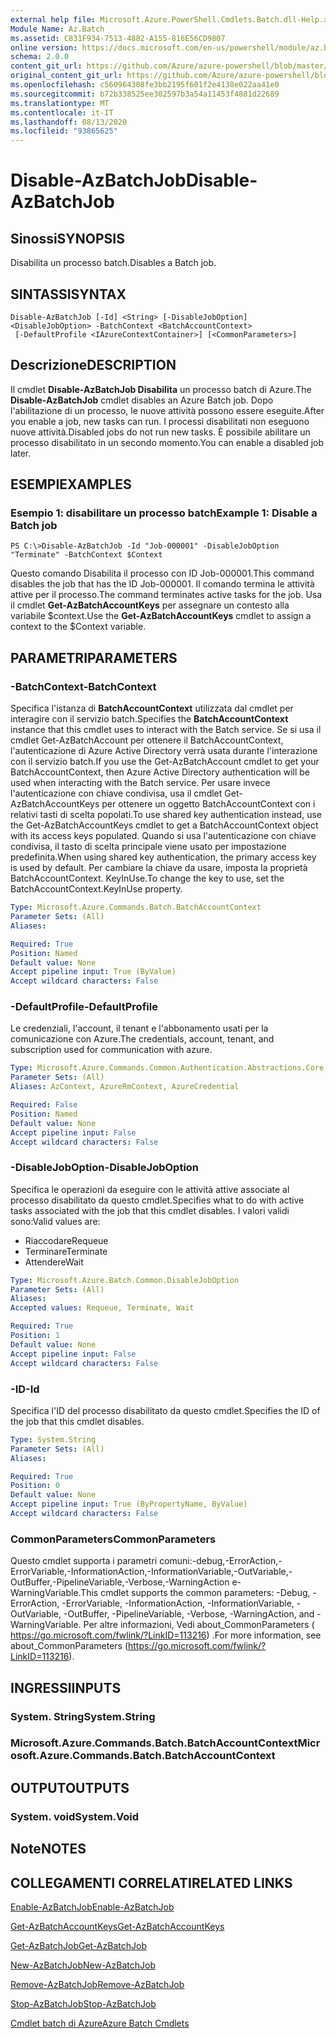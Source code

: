 ```yaml
---
external help file: Microsoft.Azure.PowerShell.Cmdlets.Batch.dll-Help.xml
Module Name: Az.Batch
ms.assetid: C831F934-7513-4882-A155-816E56CD9807
online version: https://docs.microsoft.com/en-us/powershell/module/az.batch/disable-azbatchjob
schema: 2.0.0
content_git_url: https://github.com/Azure/azure-powershell/blob/master/src/Batch/Batch/help/Disable-AzBatchJob.md
original_content_git_url: https://github.com/Azure/azure-powershell/blob/master/src/Batch/Batch/help/Disable-AzBatchJob.md
ms.openlocfilehash: c560964308fe3bb2195f601f2e4138e022aa41e0
ms.sourcegitcommit: b72b338525ee302597b3a54a11453f4881d22689
ms.translationtype: MT
ms.contentlocale: it-IT
ms.lasthandoff: 08/13/2020
ms.locfileid: "93865625"
---
```

# <span data-ttu-id="da183-101">Disable-AzBatchJob</span><span class="sxs-lookup"><span data-stu-id="da183-101">Disable-AzBatchJob</span></span>

## <span data-ttu-id="da183-102">Sinossi</span><span class="sxs-lookup"><span data-stu-id="da183-102">SYNOPSIS</span></span>
<span data-ttu-id="da183-103">Disabilita un processo batch.</span><span class="sxs-lookup"><span data-stu-id="da183-103">Disables a Batch job.</span></span>

## <span data-ttu-id="da183-104">SINTASSI</span><span class="sxs-lookup"><span data-stu-id="da183-104">SYNTAX</span></span>

```
Disable-AzBatchJob [-Id] <String> [-DisableJobOption] <DisableJobOption> -BatchContext <BatchAccountContext>
 [-DefaultProfile <IAzureContextContainer>] [<CommonParameters>]
```

## <span data-ttu-id="da183-105">Descrizione</span><span class="sxs-lookup"><span data-stu-id="da183-105">DESCRIPTION</span></span>
<span data-ttu-id="da183-106">Il cmdlet **Disable-AzBatchJob Disabilita** un processo batch di Azure.</span><span class="sxs-lookup"><span data-stu-id="da183-106">The **Disable-AzBatchJob** cmdlet disables an Azure Batch job.</span></span>
<span data-ttu-id="da183-107">Dopo l'abilitazione di un processo, le nuove attività possono essere eseguite.</span><span class="sxs-lookup"><span data-stu-id="da183-107">After you enable a job, new tasks can run.</span></span>
<span data-ttu-id="da183-108">I processi disabilitati non eseguono nuove attività.</span><span class="sxs-lookup"><span data-stu-id="da183-108">Disabled jobs do not run new tasks.</span></span>
<span data-ttu-id="da183-109">È possibile abilitare un processo disabilitato in un secondo momento.</span><span class="sxs-lookup"><span data-stu-id="da183-109">You can enable a disabled job later.</span></span>

## <span data-ttu-id="da183-110">ESEMPI</span><span class="sxs-lookup"><span data-stu-id="da183-110">EXAMPLES</span></span>

### <span data-ttu-id="da183-111">Esempio 1: disabilitare un processo batch</span><span class="sxs-lookup"><span data-stu-id="da183-111">Example 1: Disable a Batch job</span></span>
```
PS C:\>Disable-AzBatchJob -Id "Job-000001" -DisableJobOption "Terminate" -BatchContext $Context
```

<span data-ttu-id="da183-112">Questo comando Disabilita il processo con ID Job-000001.</span><span class="sxs-lookup"><span data-stu-id="da183-112">This command disables the job that has the ID Job-000001.</span></span>
<span data-ttu-id="da183-113">Il comando termina le attività attive per il processo.</span><span class="sxs-lookup"><span data-stu-id="da183-113">The command terminates active tasks for the job.</span></span>
<span data-ttu-id="da183-114">Usa il cmdlet **Get-AzBatchAccountKeys** per assegnare un contesto alla variabile $context.</span><span class="sxs-lookup"><span data-stu-id="da183-114">Use the **Get-AzBatchAccountKeys** cmdlet to assign a context to the $Context variable.</span></span>

## <span data-ttu-id="da183-115">PARAMETRI</span><span class="sxs-lookup"><span data-stu-id="da183-115">PARAMETERS</span></span>

### <span data-ttu-id="da183-116">-BatchContext</span><span class="sxs-lookup"><span data-stu-id="da183-116">-BatchContext</span></span>
<span data-ttu-id="da183-117">Specifica l'istanza di **BatchAccountContext** utilizzata dal cmdlet per interagire con il servizio batch.</span><span class="sxs-lookup"><span data-stu-id="da183-117">Specifies the **BatchAccountContext** instance that this cmdlet uses to interact with the Batch service.</span></span>
<span data-ttu-id="da183-118">Se si usa il cmdlet Get-AzBatchAccount per ottenere il BatchAccountContext, l'autenticazione di Azure Active Directory verrà usata durante l'interazione con il servizio batch.</span><span class="sxs-lookup"><span data-stu-id="da183-118">If you use the Get-AzBatchAccount cmdlet to get your BatchAccountContext, then Azure Active Directory authentication will be used when interacting with the Batch service.</span></span> <span data-ttu-id="da183-119">Per usare invece l'autenticazione con chiave condivisa, usa il cmdlet Get-AzBatchAccountKeys per ottenere un oggetto BatchAccountContext con i relativi tasti di scelta popolati.</span><span class="sxs-lookup"><span data-stu-id="da183-119">To use shared key authentication instead, use the Get-AzBatchAccountKeys cmdlet to get a BatchAccountContext object with its access keys populated.</span></span> <span data-ttu-id="da183-120">Quando si usa l'autenticazione con chiave condivisa, il tasto di scelta principale viene usato per impostazione predefinita.</span><span class="sxs-lookup"><span data-stu-id="da183-120">When using shared key authentication, the primary access key is used by default.</span></span> <span data-ttu-id="da183-121">Per cambiare la chiave da usare, imposta la proprietà BatchAccountContext. KeyInUse.</span><span class="sxs-lookup"><span data-stu-id="da183-121">To change the key to use, set the BatchAccountContext.KeyInUse property.</span></span>

```yaml
Type: Microsoft.Azure.Commands.Batch.BatchAccountContext
Parameter Sets: (All)
Aliases:

Required: True
Position: Named
Default value: None
Accept pipeline input: True (ByValue)
Accept wildcard characters: False
```

### <span data-ttu-id="da183-122">-DefaultProfile</span><span class="sxs-lookup"><span data-stu-id="da183-122">-DefaultProfile</span></span>
<span data-ttu-id="da183-123">Le credenziali, l'account, il tenant e l'abbonamento usati per la comunicazione con Azure.</span><span class="sxs-lookup"><span data-stu-id="da183-123">The credentials, account, tenant, and subscription used for communication with azure.</span></span>

```yaml
Type: Microsoft.Azure.Commands.Common.Authentication.Abstractions.Core.IAzureContextContainer
Parameter Sets: (All)
Aliases: AzContext, AzureRmContext, AzureCredential

Required: False
Position: Named
Default value: None
Accept pipeline input: False
Accept wildcard characters: False
```

### <span data-ttu-id="da183-124">-DisableJobOption</span><span class="sxs-lookup"><span data-stu-id="da183-124">-DisableJobOption</span></span>
<span data-ttu-id="da183-125">Specifica le operazioni da eseguire con le attività attive associate al processo disabilitato da questo cmdlet.</span><span class="sxs-lookup"><span data-stu-id="da183-125">Specifies what to do with active tasks associated with the job that this cmdlet disables.</span></span>
<span data-ttu-id="da183-126">I valori validi sono:</span><span class="sxs-lookup"><span data-stu-id="da183-126">Valid values are:</span></span> 
- <span data-ttu-id="da183-127">Riaccodare</span><span class="sxs-lookup"><span data-stu-id="da183-127">Requeue</span></span> 
- <span data-ttu-id="da183-128">Terminare</span><span class="sxs-lookup"><span data-stu-id="da183-128">Terminate</span></span> 
- <span data-ttu-id="da183-129">Attendere</span><span class="sxs-lookup"><span data-stu-id="da183-129">Wait</span></span>

```yaml
Type: Microsoft.Azure.Batch.Common.DisableJobOption
Parameter Sets: (All)
Aliases:
Accepted values: Requeue, Terminate, Wait

Required: True
Position: 1
Default value: None
Accept pipeline input: False
Accept wildcard characters: False
```

### <span data-ttu-id="da183-130">-ID</span><span class="sxs-lookup"><span data-stu-id="da183-130">-Id</span></span>
<span data-ttu-id="da183-131">Specifica l'ID del processo disabilitato da questo cmdlet.</span><span class="sxs-lookup"><span data-stu-id="da183-131">Specifies the ID of the job that this cmdlet disables.</span></span>

```yaml
Type: System.String
Parameter Sets: (All)
Aliases:

Required: True
Position: 0
Default value: None
Accept pipeline input: True (ByPropertyName, ByValue)
Accept wildcard characters: False
```

### <span data-ttu-id="da183-132">CommonParameters</span><span class="sxs-lookup"><span data-stu-id="da183-132">CommonParameters</span></span>
<span data-ttu-id="da183-133">Questo cmdlet supporta i parametri comuni:-debug,-ErrorAction,-ErrorVariable,-InformationAction,-InformationVariable,-OutVariable,-OutBuffer,-PipelineVariable,-Verbose,-WarningAction e-WarningVariable.</span><span class="sxs-lookup"><span data-stu-id="da183-133">This cmdlet supports the common parameters: -Debug, -ErrorAction, -ErrorVariable, -InformationAction, -InformationVariable, -OutVariable, -OutBuffer, -PipelineVariable, -Verbose, -WarningAction, and -WarningVariable.</span></span> <span data-ttu-id="da183-134">Per altre informazioni, Vedi about_CommonParameters ( https://go.microsoft.com/fwlink/?LinkID=113216) .</span><span class="sxs-lookup"><span data-stu-id="da183-134">For more information, see about_CommonParameters (https://go.microsoft.com/fwlink/?LinkID=113216).</span></span>

## <span data-ttu-id="da183-135">INGRESSI</span><span class="sxs-lookup"><span data-stu-id="da183-135">INPUTS</span></span>

### <span data-ttu-id="da183-136">System. String</span><span class="sxs-lookup"><span data-stu-id="da183-136">System.String</span></span>

### <span data-ttu-id="da183-137">Microsoft.Azure.Commands.Batch.BatchAccountContext</span><span class="sxs-lookup"><span data-stu-id="da183-137">Microsoft.Azure.Commands.Batch.BatchAccountContext</span></span>

## <span data-ttu-id="da183-138">OUTPUT</span><span class="sxs-lookup"><span data-stu-id="da183-138">OUTPUTS</span></span>

### <span data-ttu-id="da183-139">System. void</span><span class="sxs-lookup"><span data-stu-id="da183-139">System.Void</span></span>

## <span data-ttu-id="da183-140">Note</span><span class="sxs-lookup"><span data-stu-id="da183-140">NOTES</span></span>

## <span data-ttu-id="da183-141">COLLEGAMENTI CORRELATI</span><span class="sxs-lookup"><span data-stu-id="da183-141">RELATED LINKS</span></span>

[<span data-ttu-id="da183-142">Enable-AzBatchJob</span><span class="sxs-lookup"><span data-stu-id="da183-142">Enable-AzBatchJob</span></span>](./Enable-AzBatchJob.md)

[<span data-ttu-id="da183-143">Get-AzBatchAccountKeys</span><span class="sxs-lookup"><span data-stu-id="da183-143">Get-AzBatchAccountKeys</span></span>](./Get-AzBatchAccountKey.md)

[<span data-ttu-id="da183-144">Get-AzBatchJob</span><span class="sxs-lookup"><span data-stu-id="da183-144">Get-AzBatchJob</span></span>](./Get-AzBatchJob.md)

[<span data-ttu-id="da183-145">New-AzBatchJob</span><span class="sxs-lookup"><span data-stu-id="da183-145">New-AzBatchJob</span></span>](./New-AzBatchJob.md)

[<span data-ttu-id="da183-146">Remove-AzBatchJob</span><span class="sxs-lookup"><span data-stu-id="da183-146">Remove-AzBatchJob</span></span>](./Remove-AzBatchJob.md)

[<span data-ttu-id="da183-147">Stop-AzBatchJob</span><span class="sxs-lookup"><span data-stu-id="da183-147">Stop-AzBatchJob</span></span>](./Stop-AzBatchJob.md)

[<span data-ttu-id="da183-148">Cmdlet batch di Azure</span><span class="sxs-lookup"><span data-stu-id="da183-148">Azure Batch Cmdlets</span></span>](/powershell/module/az.batch)


